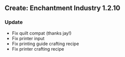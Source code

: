 ## Create: Enchantment Industry 1.2.10

### Update
- Fix quilt compat (thanks jay!)
- Fix printer input
- Fix printing guide crafting recipe
- Fix printer crafting recipe
